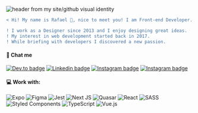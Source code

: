 ![header from my site/github visual identity](https://i.ibb.co/0jzvQmJ/resume-github.png)


```diff
< Hi! My name is Rafael 🧑, nice to meet you! I am Front-end Developer. 💻

! I work as a Designer since 2013 and I enjoy designing great ideas.
! My interest in web development started back in 2017.
! While briefing with developers I discovered a new passion.
```

#### 🔗 Chat me
[![Dev.to badge](https://img.shields.io/badge/dev.to-0A0A0A?style=for-the-badge&logo=dev.to&logoColor=white)](https://dev.to/rafaeldellaquila/)
[![Linkedin badge](https://img.shields.io/badge/LinkedIn-0077B5?style=for-the-badge&logo=linkedin&logoColor=white)](https://www.linkedin.com/in/rafaeldellaquila/)
[![Instagram badge](https://img.shields.io/badge/Instagram-E4405F?style=for-the-badge&logo=instagram&logoColor=white)](https://www.instagram.com/rfldllql/)
[![Instagram badge](https://img.shields.io/badge/My%20Page-ffffff?style=for-the-badge&logo=vercel&logoColor=black)](https://dellaquila.dev)

#### 💻 Work with:
![Expo](https://img.shields.io/badge/expo-1C1E24?style=for-the-badge&logo=expo&logoColor=#D04A37)
![Figma](https://img.shields.io/badge/figma-%23F24E1E.svg?style=for-the-badge&logo=figma&logoColor=white)
![Jest](https://img.shields.io/badge/-jest-%23C21325?style=for-the-badge&logo=jest&logoColor=white)
![Next JS](https://img.shields.io/badge/Next-black?style=for-the-badge&logo=next.js&logoColor=white)
![Quasar](https://img.shields.io/badge/Quasar-16B7FB?style=for-the-badge&logo=quasar&logoColor=black)
![React](https://img.shields.io/badge/react-%2320232a.svg?style=for-the-badge&logo=react&logoColor=%2361DAFB)
![SASS](https://img.shields.io/badge/SASS-hotpink.svg?style=for-the-badge&logo=SASS&logoColor=white)
![Styled Components](https://img.shields.io/badge/styled--components-DB7093?style=for-the-badge&logo=styled-components&logoColor=white)
![TypeScript](https://img.shields.io/badge/typescript-%23007ACC.svg?style=for-the-badge&logo=typescript&logoColor=white)
![Vue.js](https://img.shields.io/badge/vuejs-%2335495e.svg?style=for-the-badge&logo=vuedotjs&logoColor=%234FC08D)
